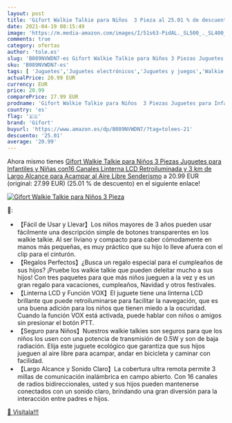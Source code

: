 ```yaml
---
layout: post
title: 'Gifort Walkie Talkie para Niños  3 Pieza al 25.01 % de descuento'
date: 2021-04-19 08:15:49
image: 'https://m.media-amazon.com/images/I/51s63-PidAL._SL500_._SL400_.jpg'
comments: true
category: ofertas
author: 'tole.es'
slug: 'B089NVWDN7-es Gifort Walkie Talkie para Niños 3 Piezas Juguetes para...'
sku: 'B089NVWDN7-es'
tags: [ 'Juguetes','Juguetes electrónicos','Juguetes y juegos','Walkie Talkies para niños','gifort','juguetes', ]
actualPrice: 20.99 EUR
currency: EUR
price: 20.99
comparePrice: 27.99 EUR
prodname: 'Gifort Walkie Talkie para Niños  3 Piezas Juguetes para Infantiles y Niñas con16 Canales  Linterna LCD Retroiluminada y 3 km de Largo Alcance para Acampar al Aire Libre  Senderismo'
country: 'es'
flag: '🇪🇸'
brand: 'Gifort'
buyurl: 'https://www.amazon.es/dp/B089NVWDN7/?tag=tolees-21'
descuento: '25.01'
average: '20.99'
---
```


Ahora mismo tienes [Gifort Walkie Talkie para Niños  3 Piezas Juguetes para Infantiles y Niñas con16 Canales  Linterna LCD Retroiluminada y 3 km de Largo Alcance para Acampar al Aire Libre  Senderismo](https://www.amazon.es/dp/B089NVWDN7/?tag=tolees-21) a 20.99 EUR (original: 27.99 EUR) (25.01 %  de descuento) en el siguiente enlace!

[![Gifort Walkie Talkie para Niños  3 Pieza](https://m.media-amazon.com/images/I/51s63-PidAL._SL500_._SL400_.jpg)](https://www.amazon.es/dp/B089NVWDN7/?tag=tolees-21)

🔎:

- 【Fácil de Usar y Llevar】Los niños mayores de 3 años pueden usar fácilmente una descripción simple de botones transparentes en los walkie talkie. Al ser liviano y compacto para caber cómodamente en manos más pequeñas, es muy práctico que su hijo lo lleve afuera con el clip para el cinturón.
- 【Regalos Perfectos】¿Busca un regalo especial para el cumpleaños de sus hijos? ¡Pruebe los walkie talkie que pueden deleitar mucho a sus hijos! Con tres paquetes para que más niños jueguen a la vez y es un gran regalo para vacaciones, cumpleaños, Navidad y otros festivales.
- 【Linterna LCD y Función VOX】El juguete tiene una linterna LCD brillante que puede retroiluminarse para facilitar la navegación, que es una buena adición para los niños que tienen miedo a la oscuridad. Cuando la función VOX está activada, puede hablar con niños o amigos sin presionar el botón PTT.
- 【Seguro para Niños】Nuestros walkie talkies son seguros para que los niños los usen con una potencia de transmisión de 0.5W y son de baja radiación. Elija este juguete ecológico que garantiza que sus hijos jueguen al aire libre para acampar, andar en bicicleta y caminar con facilidad.
- 【Largo Alcance y Sonido Claro】La cobertura ultra remota permite 3 millas de comunicación inalámbrica en campo abierto. Con 16 canales de radios bidireccionales, usted y sus hijos pueden mantenerse conectados con un sonido claro, brindando una gran diversión para la interacción entre padres e hijos.

[🛒 Visítala!!!](https://www.amazon.es/dp/B089NVWDN7/?tag=tolees-21)
